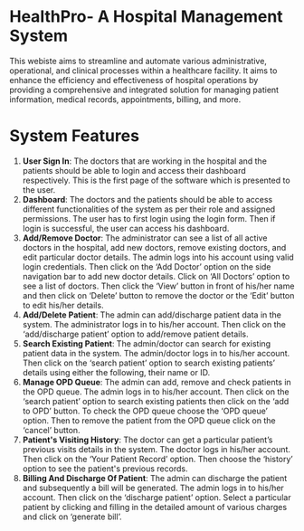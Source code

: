 # HealthPro- A Hospital Management System
This webiste aims to streamline and automate various administrative, operational, and clinical processes within a healthcare facility. It aims to enhance the efficiency and effectiveness of hospital operations by providing a comprehensive and integrated solution for managing patient information, medical records, appointments, billing, and more.

# System Features
1) **User Sign In**:
The doctors that are working in the hospital and the patients should be able to login and access their dashboard respectively. This is the first page of the software which is presented to the user.
2) **Dashboard**:
The doctors and the patients should be able to access different functionalities of the system as per their role and assigned permissions. The user has to first login using the login form. Then if login is successful, the user can access his dashboard.
3) **Add/Remove Doctor**:
The administrator can see a list of all active doctors in the hospital, add new doctors, remove existing doctors, and edit particular doctor details. The admin logs into his account using valid login credentials. Then click on the ‘Add Doctor’ option on the side navigation bar to add new doctor details. Click on ‘All Doctors’ option to see a list of doctors. Then click the ‘View’ button in front of his/her name and then click on ‘Delete’ button to remove the doctor or the ‘Edit’ button to edit his/her details.
4) **Add/Delete Patient**:
The admin can add/discharge patient data in the system. The administrator logs in to his/her account. Then click on the ‘add/discharge patient’ option to add/remove patient details.
5) **Search Existing Patient**:
The admin/doctor can search for existing patient data in the system. The admin/doctor logs in to his/her account. Then click on the ‘search patient’ option to search existing patients’ details using either the following, their name or ID.
6) **Manage OPD Queue**:
The admin can add, remove and check patients in the OPD queue. The admin logs in to his/her account. Then click on the ‘search patient’ option to search existing patients then click on the ‘add to OPD’ button. To check the OPD queue choose the ‘OPD queue’ option. Then to remove the patient from the OPD queue click on the ‘cancel’ button.
7) **Patient's Visiting History**:
The doctor can get a particular patient’s previous visits details in the system. The doctor logs in his/her account. Then click on the ‘Your Patient Record’ option. Then choose the ‘history’ option to see the patient's previous records.
8) **Billing And Discharge Of Patient**:
The admin can discharge the patient and subsequently a bill will be generated. The admin logs in to his/her account. Then click on the ‘discharge patient’ option. Select a particular patient by clicking and filling in the detailed amount of various charges and click on ‘generate bill’.
